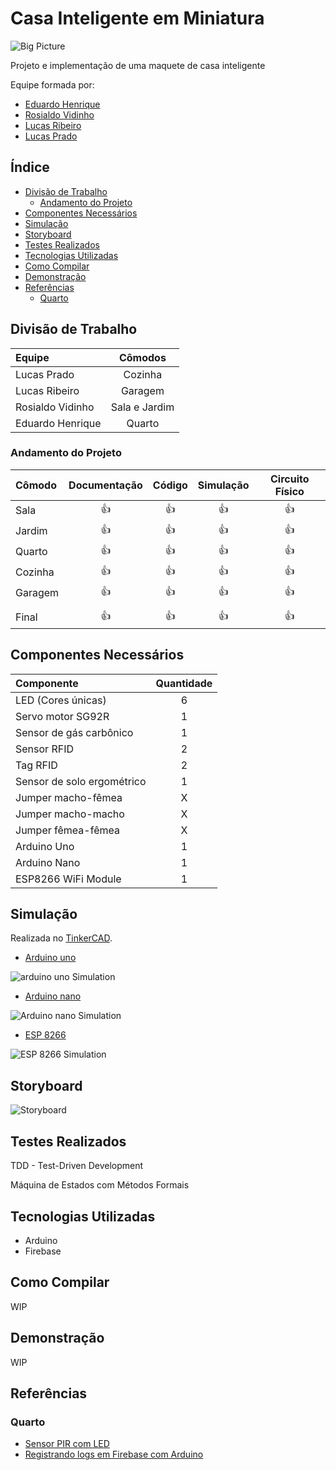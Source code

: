 # Casa Inteligente em Miniatura <!-- omit in toc -->

![Big Picture](assets/big_picture.jpeg)

Projeto e implementação de uma maquete de casa inteligente

Equipe formada por:

- [Eduardo Henrique](https://github.com/ed-henrique)
- [Rosialdo Vidinho](https://github.com/Rosialdo)
- [Lucas Ribeiro](https://github.com/LuKasAlvino)
- [Lucas Prado](https://github.com/Lucasx10)

## Índice <!-- omit in toc -->

- [Divisão de Trabalho](#divisão-de-trabalho)
  - [Andamento do Projeto](#andamento-do-projeto)
- [Componentes Necessários](#componentes-necessários)
- [Simulação](#simulação)
- [Storyboard](#storyboard)
- [Testes Realizados](#testes-realizados)
- [Tecnologias Utilizadas](#tecnologias-utilizadas)
- [Como Compilar](#como-compilar)
- [Demonstração](#demonstração)
- [Referências](#referências)
  - [Quarto](#quarto)

## Divisão de Trabalho

| Equipe           | Cômodos         |
| :--------------- | :-------------: |
| Lucas Prado      | Cozinha         |
| Lucas Ribeiro    | Garagem         |
| Rosialdo Vidinho | Sala e Jardim   |
| Eduardo Henrique | Quarto          |

### Andamento do Projeto

| Cômodo  | Documentação | Código | Simulação | Circuito Físico |
| :-----  | :----------: | :----: | :-------: | :-------------: |
| Sala    | 👍 | 👍 | 👍 | 👍 |
| Jardim  | 👍 | 👍 | 👍 | 👍 |
| Quarto  | 👍 | 👍 | 👍 | 👍 |
| Cozinha | 👍 | 👍 | 👍 | 👍 |
| Garagem | 👍 | 👍 | 👍 | 👍 |
|                               |
| Final   | 👍 | 👍  |👍 | 👍 |

## Componentes Necessários

| Componente                       | Quantidade |
| :------------------------------- | :--------: |
| LED (Cores únicas)               | 6          |
| Servo motor SG92R                | 1          |
| Sensor de gás carbônico          | 1          |
| Sensor RFID                      | 2          |
| Tag RFID                         | 2          |
| Sensor de solo ergométrico       | 1          |
| Jumper macho-fêmea               | X          |
| Jumper macho-macho               | X          |
| Jumper fêmea-fêmea               | X          |
| Arduino Uno                      | 1          |
| Arduino Nano                     | 1          |
| ESP8266 WiFi Module              | 1          |

## Simulação

Realizada no [TinkerCAD](https://www.tinkercad.com/).

- [Arduino uno]()

![arduino uno Simulation](assets/Arduino_uno.png)

- [Arduino nano]()

![Arduino nano Simulation](assets/Arduino_nano.png)

- [ESP 8266]()

![ESP 8266 Simulation](assets/ESP_8266.png)

## Storyboard

![Storyboard](assets/big-picture-SI-projet.png)
## Testes Realizados

TDD - Test-Driven Development

Máquina de Estados com Métodos Formais

## Tecnologias Utilizadas

- Arduino
- Firebase

## Como Compilar

WIP

## Demonstração

WIP

## Referências

### Quarto

- [Sensor PIR com LED](https://www.instructables.com/PIR-Motion-Sensor-With-Arduino-in-Tinkercad/)
- [Registrando logs em Firebase com Arduino](https://create.arduino.cc/projecthub/electropeak/connecting-arduino-to-firebase-to-send-receive-data-cd8805)
